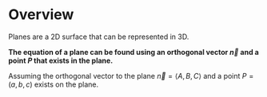 # Overview

Planes are a 2D surface that can be represented in 3D.

**The equation of a plane can be found using an orthogonal vector $\vec{n}$ and a point $P$ that exists in the plane.**

Assuming the orthogonal vector to the plane $\vec{n}=\langle A,B,C\rangle$ and a point $P=(a,b,c)$ exists on the plane.

# 